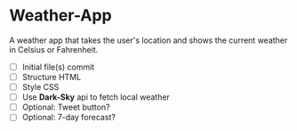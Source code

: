 # **Weather-App**
A weather app that takes the user's location and shows the current weather in Celsius or Fahrenheit.

- [ ] Initial file(s) commit
- [ ] Structure HTML
- [ ] Style CSS
- [ ] Use **Dark-Sky** api to fetch local weather
- [ ] Optional: Tweet button?
- [ ] Optional: 7-day forecast?
